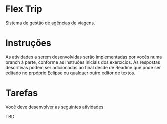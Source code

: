 # Flex Trip

Sistema de gestão de agências de viagens.

# Instruções
As atividades a serem desenvolvidas serão implementadas por vocês numa branch à parte, conforme as instruões iniciais dos exercícios. As respostas descritivas podem ser adicionadas ao final desde de Readme que pode ser editado no prpóprio Eclipse ou qualquer outro editor de textos.


# Tarefas

Você deve desenvolver as seguintes atividades:

TBD
